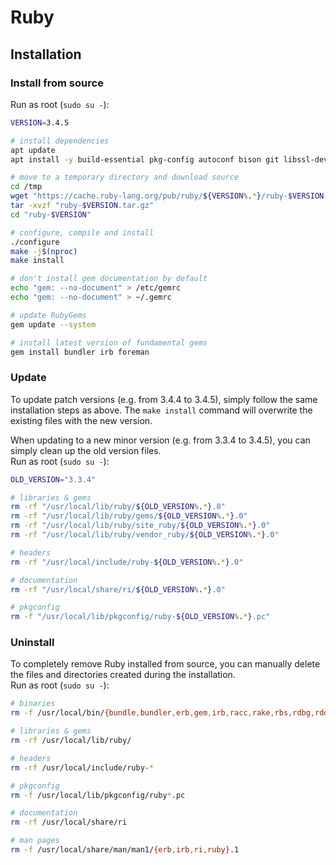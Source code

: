 # Ruby

## Installation

### Install from source

Run as root (`sudo su -`):

```bash
VERSION=3.4.5

# install dependencies
apt update
apt install -y build-essential pkg-config autoconf bison git libssl-dev libreadline-dev zlib1g-dev libyaml-dev libcurl4-openssl-dev libffi-dev libgdbm-dev libncurses5-dev libtool libxml2-dev libxslt1-dev liblzma-dev

# move to a temporary directory and download source
cd /tmp
wget "https://cache.ruby-lang.org/pub/ruby/${VERSION%.*}/ruby-$VERSION.tar.gz"
tar -xvzf "ruby-$VERSION.tar.gz"
cd "ruby-$VERSION"

# configure, compile and install
./configure
make -j$(nproc)
make install

# don't install gem documentation by default
echo "gem: --no-document" > /etc/gemrc
echo "gem: --no-document" > ~/.gemrc

# update RubyGems
gem update --system

# install latest version of fundamental gems
gem install bundler irb foreman
```

### Update

To update patch versions (e.g. from 3.4.4 to 3.4.5), simply follow the same
installation steps as above. The `make install` command will overwrite the
existing files with the new version.

When updating to a new minor version (e.g. from 3.3.4 to 3.4.5), you can simply 
clean up the old version files.  
Run as root (`sudo su -`):

```bash
OLD_VERSION="3.3.4"

# libraries & gems
rm -rf "/usr/local/lib/ruby/${OLD_VERSION%.*}.0"
rm -rf "/usr/local/lib/ruby/gems/${OLD_VERSION%.*}.0"
rm -rf "/usr/local/lib/ruby/site_ruby/${OLD_VERSION%.*}.0"
rm -rf "/usr/local/lib/ruby/vendor_ruby/${OLD_VERSION%.*}.0"

# headers
rm -rf "/usr/local/include/ruby-${OLD_VERSION%.*}.0"

# documentation
rm -rf "/usr/local/share/ri/${OLD_VERSION%.*}.0"

# pkgconfig
rm -f "/usr/local/lib/pkgconfig/ruby-${OLD_VERSION%.*}.pc"
```

### Uninstall

To completely remove Ruby installed from source, you can manually delete the
files and directories created during the installation.  
Run as root (`sudo su -`):

```bash
# binaries
rm -f /usr/local/bin/{bundle,bundler,erb,gem,irb,racc,rake,rbs,rdbg,rdoc,ri,ruby,syntax_suggest,typeprof}

# libraries & gems
rm -rf /usr/local/lib/ruby/

# headers
rm -rf /usr/local/include/ruby-*

# pkgconfig
rm -f /usr/local/lib/pkgconfig/ruby*.pc

# documentation
rm -rf /usr/local/share/ri

# man pages
rm -f /usr/local/share/man/man1/{erb,irb,ri,ruby}.1
```

